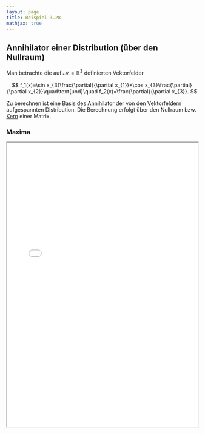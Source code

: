 ```yaml
---
layout: page
title: Beispiel 3.28
mathjax: true
---
```


## Annihilator einer Distribution (über den Nullraum)

Man betrachte die auf $\mathcal{M}=\mathbb{R}^{3}$
definierten Vektorfelder 

$$
f_1(x)=\sin x_{3}\frac{\partial}{\partial x_{1}}+\cos x_{3}\frac{\partial}{\partial x_{2}}\quad\text{und}\quad 
f_2(x)=\frac{\partial}{\partial x_{3}}.
$$

Zu berechnen ist eine Basis des Annihilator der von den Vektorfeldern aufgespannten Distribution. Die Berechnung erfolgt über den Nullraum bzw. [Kern](https://de.wikipedia.org/wiki/Kern_(Algebra)) einer Matrix.

### Maxima

<iframe src="Annihilator2.html" width="100%" height="750"></iframe>


